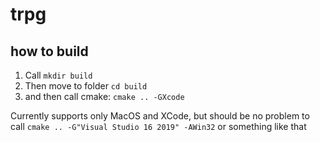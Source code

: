 # trpg

## how to build

1. Call `mkdir build`
2. Then move to folder `cd build` 
3. and then call cmake: `cmake .. -GXcode` 

Currently supports only MacOS and XCode, but should be no problem to call `cmake .. -G"Visual Studio 16 2019" -AWin32` or something like that